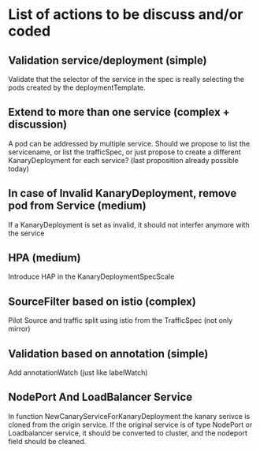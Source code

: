 # List of actions to be discuss and/or coded

## Validation service/deployment (simple)
Validate that the selector of the service in the spec is really selecting the pods created by the deploymentTemplate.

## Extend to more than one service (complex + discussion)
A pod can be addressed by multiple service.
Should we propose to list the servicename, or list the trafficSpec, or just propose to create a different KanaryDeployment for each service? (last proposition already possible today)

## In case of Invalid KanaryDeployment, remove pod from Service (medium)
If a KanaryDeployment is set as invalid, it should not interfer anymore with the service

## HPA (medium)
Introduce HAP in the KanaryDeploymentSpecScale

## SourceFilter based on istio (complex)
Pilot Source and traffic split using istio from the TrafficSpec (not only mirror)

## Validation based on annotation (simple)
Add annotationWatch (just like labelWatch)

## NodePort And LoadBalancer Service
In function NewCanaryServiceForKanaryDeployment the kanary serivce is cloned from the origin service. If the original service is of type NodePort or Loadbalancer service, it should be converted to cluster, and the nodeport field should be cleaned.

